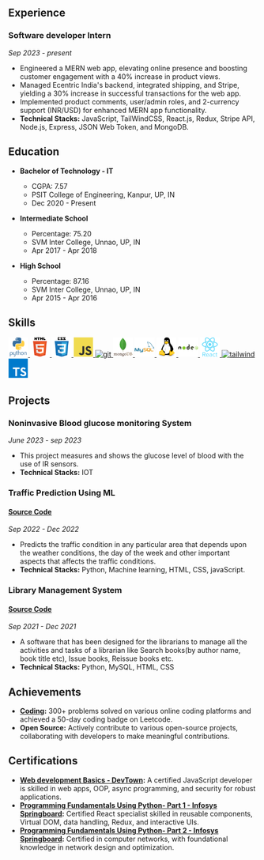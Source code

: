 ## Experience
### Software developer Intern
*Sep 2023 - present*
- Engineered a MERN web app, elevating online presence and boosting customer engagement with a 40% increase in product views.
- Managed Ecentric India's backend, integrated shipping, and Stripe, yielding a 30% increase in successful transactions for the web app.
- Implemented product comments, user/admin roles, and 2-currency support (INR/USD) for enhanced MERN app functionality.
- **Technical Stacks:** JavaScript, TailWindCSS, React.js, Redux, Stripe API, Node.js, Express, JSON Web Token, and MongoDB.

## Education
- **Bachelor of Technology - IT**
  - CGPA: 7.57
  - PSIT College of Engineering, Kanpur, UP, IN
  - Dec 2020 - Present

- **Intermediate School**
  - Percentage: 75.20
  - SVM Inter College, Unnao, UP, IN
  - Apr 2017 - Apr 2018
 
- **High School**
  - Percentage: 87.16
  - SVM Inter College, Unnao, UP, IN
  - Apr 2015 - Apr 2016   

## Skills
<p align="left">  <a href="https://www.w3schools.com/python/" target="_blank" rel="noreferrer"> <img src="https://raw.githubusercontent.com/devicons/devicon/master/icons/python/python-original-wordmark.svg" alt="Python" width="40" height="40"/> </a>
    <a href="https://www.w3.org/html/" target="_blank" rel="noreferrer"> <img src="https://raw.githubusercontent.com/devicons/devicon/master/icons/html5/html5-original-wordmark.svg" alt="html5" width="40" height="40"/> </a>
  <a href="https://www.w3schools.com/css/" target="_blank" rel="noreferrer"> <img src="https://raw.githubusercontent.com/devicons/devicon/master/icons/css3/css3-original-wordmark.svg" alt="css3" width="40" height="40"/> </a>
    <a href="https://developer.mozilla.org/en-US/docs/Web/JavaScript" target="_blank" rel="noreferrer"> <img src="https://raw.githubusercontent.com/devicons/devicon/master/icons/javascript/javascript-original.svg" alt="javascript" width="40" height="40"/> </a>
  <a href="https://git-scm.com/" target="_blank" rel="noreferrer"> <img src="https://www.vectorlogo.zone/logos/git-scm/git-scm-icon.svg" alt="git" width="40" height="40"/> </a>
  <a href="https://www.mongodb.com/" target="_blank" rel="noreferrer"> <img src="https://raw.githubusercontent.com/devicons/devicon/master/icons/mongodb/mongodb-original-wordmark.svg" alt="mongodb" width="40" height="40"/> </a>
  <a href="https://www.mysql.com/" target="_blank" rel="noreferrer"> <img src="https://raw.githubusercontent.com/devicons/devicon/master/icons/mysql/mysql-original-wordmark.svg" alt="mysql" width="40" height="40"/> </a>
    <a href="https://www.linux.org/" target="_blank" rel="noreferrer"> <img src="https://raw.githubusercontent.com/devicons/devicon/master/icons/linux/linux-original.svg" alt="linux" width="40" height="40"/> </a>
  <a href="https://nodejs.org" target="_blank" rel="noreferrer"> <img src="https://raw.githubusercontent.com/devicons/devicon/master/icons/nodejs/nodejs-original-wordmark.svg" alt="nodejs" width="40" height="40"/> </a>
  <a href="https://reactjs.org/" target="_blank" rel="noreferrer"> <img src="https://raw.githubusercontent.com/devicons/devicon/master/icons/react/react-original-wordmark.svg" alt="react" width="40" height="40"/> </a>
  <a href="https://tailwindcss.com/" target="_blank" rel="noreferrer"> <img src="https://www.vectorlogo.zone/logos/tailwindcss/tailwindcss-icon.svg" alt="tailwind" width="40" height="40"/> </a>
  <a href="https://www.typescriptlang.org/" target="_blank" rel="noreferrer"> <img src="https://raw.githubusercontent.com/devicons/devicon/master/icons/typescript/typescript-original.svg" alt="typescript" width="40" height="40"/> </a></p>

## Projects
### Noninvasive Blood glucose monitoring System
*June 2023 - sep 2023*
- This project measures and shows the glucose level of blood with the use of IR sensors.
- **Technical Stacks:** IOT

### Traffic Prediction Using ML 
#### [Source Code](https://github.com/anubhavsingh28943/Traffic-Prediction-Model)
*Sep 2022 - Dec 2022*
- Predicts the traffic condition in any particular area that depends upon the weather conditions, the day of the week and other important aspects that affects the traffic conditions.
- **Technical Stacks:** Python, Machine learning, HTML, CSS, javaScript.

### Library Management System
#### [Source Code](https://github.com/anubhavsingh28943/Library-Management-System)
*Sep 2021 - Dec 2021*
- A software that has been designed for the librarians to manage all the activities and tasks of a librarian like Search books(by author name, book title etc), Issue books, Reissue books etc.
- **Technical Stacks:** Python, MySQL, HTML, CSS



## Achievements
- **[Coding](https://leetcode.com/anubhav_28943/):** 300+ problems solved on various online coding platforms and achieved a 50-day coding badge on Leetcode.
- **Open Source:** Actively contribute to various open-source projects, collaborating with developers to make meaningful contributions.

## Certifications
- **[Web development Basics - DevTown](https://drive.google.com/file/d/1PkvjcLVVCBsmVIO5sWdE9nkc896GR5RJ/view?usp=sharing):** A certified JavaScript developer is skilled in web apps, OOP, async programming, and security for robust applications.
- **[Programming Fundamentals Using Python- Part 1 - Infosys Springboard](https://drive.google.com/file/d/149YCCYsABdwLK9AvZ2AGQoo8sj1iVoiR/view?usp=sharing):** Certified React specialist skilled in reusable components, Virtual DOM, data handling, Redux, and interactive UIs.
- **[Programming Fundamentals Using Python- Part 2 - Infosys Springboard](https://drive.google.com/file/d/1muzEV8B3qp2wkIu1mVVFM18AhZa0zE-3/view?usp=sharing):** Certified in computer networks, with foundational knowledge in network design and optimization.

